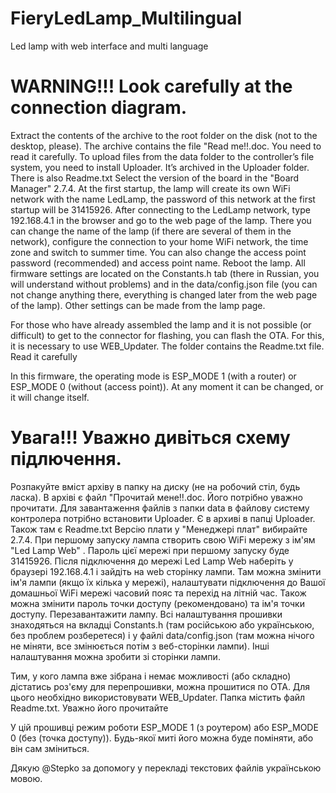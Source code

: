 # FieryLedLamp_Multilingual

Led lamp with web interface and multi language

# WARNING!!! Look carefully at the connection diagram.

Extract the contents of the archive to the root folder on the disk (not to the desktop, please).
The archive contains the file "Read me!!.doc. You need to read it carefully. To upload files from the data folder to the controller’s file system, you need to install Uploader. It’s archived in the Uploader folder. There is also Readme.txt
Select the version of the board in the "Board Manager" 2.7.4. At the first startup, the lamp will create its own WiFi network with the name LedLamp, the password of this network at the first startup will be 31415926. After connecting to the LedLamp network, type 192.168.4.1 in the browser and go to the web page of the lamp. There you can change the name of the lamp (if there are several of them in the network), configure the connection to your home WiFi network, the time zone and switch to summer time. You can also change the access point password (recommended) and access point name. Reboot the lamp.
All firmware settings are located on the Constants.h tab (there in Russian, you will understand without problems) and in the data/config.json file (you can not change anything there, everything is changed later from the web page of the lamp). Other settings can be made from the lamp page.

For those who have already assembled the lamp and it is not possible (or difficult) to get to the connector for flashing, you can flash the OTA. For this, it is necessary to use WEB_Updater. The folder contains the Readme.txt file. Read it carefully

In this firmware, the operating mode is ESP_MODE 1 (with a router) or ESP_MODE 0 (without (access point)).
At any moment it can be changed, or it will change itself.

# Увага!!! Уважно дивіться схему підлючення.

Розпакуйте вміст архіву в папку на диску (не на робочий стіл, будь ласка).
В архіві є файл "Прочитай мене!!.doc. Його потрібно уважно прочитати. Для завантаження файлів з папки data в файлову систему контролера потрібно встановити Uploader. Є в архиві в папці Uploader. Також там є Readme.txt
Версію плати у "Менеджері плат" вибирайте 2.7.4. При першому запуску лампа створить свою WiFi мережу з ім'ям "Led Lamp Web" . Пароль цієї мережі при першому запуску буде 31415926. Після підключення до мережі Led Lamp Web наберіть у браузері 192.168.4.1 і зайдіть на web сторінку лампи. Там можна змінити ім'я лампи (якщо їх кілька у мережі), налаштувати підключення до Вашої домашньої WiFi мережі часовий пояс та перехід на літній час. Також можна змінити пароль точки доступу (рекомендовано) та ім'я точки доступу. Перезавантажити лампу.
Всі налаштування прошивки знаходяться на вкладці Constants.h (там російською або українською, без проблем розберетеся) і у файлі data/config.json (там можна нічого не міняти, все змінюється потім з веб-сторінки лампи). Інші налаштування можна зробити зі сторінки лампи.

Тим, у кого лампа вже зібрана і немає можливості (або складно) дістатись роз'єму для перепрошивки, можна прошитися по ОТА. Для цього необхідно використовувати WEB_Updater. Папка містить файл Readme.txt. Уважно його прочитайте

У цій прошивці режим роботи ESP_MODE 1 (з роутером) або ESP_MODE 0 (без (точка доступу)).
Будь-якої миті його можна буде поміняти, або він сам зміниться.

Дякую @Stepko за допомогу у перекладі текстових файлів українською мовою.
